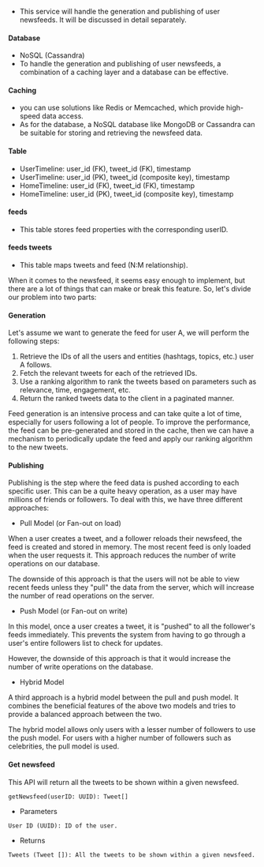- This service will handle the generation and publishing of user newsfeeds. It will be discussed in detail separately.

#### Database
- NoSQL (Cassandra)
- To handle the generation and publishing of user newsfeeds, a combination of a caching layer and a database can be effective.

#### Caching
- you can use solutions like Redis or Memcached, which provide high-speed data access.
- As for the database, a NoSQL database like MongoDB or Cassandra can be suitable for storing and retrieving the newsfeed data.

#### Table
- UserTimeline: user_id (FK), tweet_id (FK), timestamp
- UserTimeline: user_id (PK), tweet_id (composite key), timestamp
- HomeTimeline: user_id (FK), tweet_id (FK), timestamp
- HomeTimeline: user_id (PK), tweet_id (composite key), timestamp

#### feeds
- This table stores feed properties with the corresponding userID.

#### feeds tweets
- This table maps tweets and feed (N:M relationship).


When it comes to the newsfeed, it seems easy enough to implement, but there are a lot of things that can make or break this feature. So, let's divide our problem into two parts:

#### Generation
Let's assume we want to generate the feed for user A, we will perform the following
steps:
1. Retrieve the IDs of all the users and entities (hashtags, topics, etc.) user A follows.
2. Fetch the relevant tweets for each of the retrieved IDs.
3. Use a ranking algorithm to rank the tweets based on parameters such as relevance, time, engagement, etc.
4. Return the ranked tweets data to the client in a paginated manner.

Feed generation is an intensive process and can take quite a lot of time, especially for users following a lot of people. To improve the performance, the feed can be pre-generated and stored in the cache, then we can have a mechanism to periodically update the feed and apply our ranking algorithm to the new tweets.


#### Publishing
Publishing is the step where the feed data is pushed according to each specific user.
This can be a quite heavy operation, as a user may have millions of friends or followers. To deal with this, we have three different approaches:

- Pull Model (or Fan-out on load)

When a user creates a tweet, and a follower reloads their newsfeed, the feed is created and stored in memory. The most recent feed is only loaded when the user requests it. This approach reduces the number of write operations on our database.

The downside of this approach is that the users will not be able to view recent feeds unless they "pull" the data from the server, which will increase the number of read operations on the server.

- Push Model (or Fan-out on write)

In this model, once a user creates a tweet, it is "pushed" to all the follower's feeds immediately. This prevents the system from having to go through a user's entire followers list to check for updates.

However, the downside of this approach is that it would increase the number of write operations on the database.
- Hybrid Model

A third approach is a hybrid model between the pull and push model. It combines the beneficial features of the above two models and tries to provide a balanced approach between the two.

The hybrid model allows only users with a lesser number of followers to use the push model. For users with a higher number of followers such as celebrities, the pull model is used.


#### Get newsfeed
This API will return all the tweets to be shown within a given newsfeed.
```
getNewsfeed(userID: UUID): Tweet[]
```
- Parameters
```
User ID (UUID): ID of the user.
```
- Returns
```
Tweets (Tweet []): All the tweets to be shown within a given newsfeed.
```
